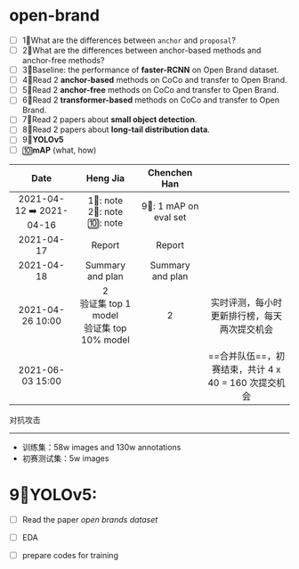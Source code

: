 # open-brand

- [ ] 1⃣️What are the differences between `anchor` and `proposal`?
- [ ] 2⃣️What are the differences between anchor-based methods and anchor-free methods?
- [ ] 3⃣️Baseline: the performance of **faster-RCNN** on Open Brand dataset.
- [ ] 4⃣️Read 2 **anchor-based** methods on CoCo and transfer to Open Brand.
- [ ] 5⃣️Read 2 **anchor-free** methods on CoCo and transfer to Open Brand. 
- [ ] 6⃣️Read 2 **transformer-based** methods on CoCo and transfer to Open Brand.
- [ ] 7⃣️Read 2 papers about **small object detection**.
- [ ] 8⃣️Read 2 papers about **long-tail distribution data**.
- [ ] 9⃣️**YOLOv5**
- [ ] 🔟**mAP** (what, how)

|          Date           |                      Heng Jia                       |     Chenchen Han     |                                                      |
| :---------------------: | :-------------------------------------------------: | :------------------: | :--------------------------------------------------: |
| 2021-04-12 ➡️ 2021-04-16 |          1⃣️: note<br />2⃣️: note<br />🔟: note          | 9⃣️: 1 mAP on eval set |                                                      |
|       2021-04-17        |                       Report                        |        Report        |                                                      |
|       2021-04-18        |                  Summary and plan                   |   Summary and plan   |                                                      |
|    2021-04-26 10:00     | 2<br />验证集 top 1 model<br />验证集 top 10% model |          2           |     实时评测，每小时更新排行榜，每天两次提交机会     |
|    2021-06-03 15:00     |                                                     |                      | ==合并队伍==，初赛结束，共计 4 x 40 = 160 次提交机会 |

对抗攻击

---

- 训练集：58w images and 130w annotations
- 初赛测试集：5w images

# 9⃣️**YOLOv5**:
- [ ] Read the paper *open brands dataset*
- [ ] EDA
- [ ] prepare codes for training 

